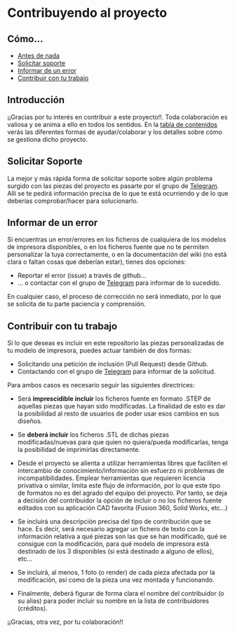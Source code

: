 # Contribuyendo al proyecto

## Cómo... <a name="toc"></a>

* [Antes de nada](#introducción)
* [Solicitar soporte](#solicitar-soporte)
* [Informar de un error](#informar-error)
* [Contribuir con tu trabajo](#contribuir-proyecto)

## Introducción

¡¡Gracias por tu interés en contribuir a este proyecto!!. Toda colaboración es valiosa y se anima a ello en todos los sentidos. En la [tabla de contenidos](#toc) verás las diferentes formas de ayudar/colaborar y los detalles sobre cómo se gestiona dicho proyecto.

## Solicitar Soporte

La mejor y más rápida forma de solicitar soporte sobre algún problema surgido con las piezas del proyecto es pasarte por el grupo de [Telegram](https://t.me/scalable_foldarap). Allí se te pedirá información precisa de lo que te está ocurriendo y de lo que deberías comprobar/hacer para solucionarlo.
  
## Informar de un error

Si encuentras un error/errores en los ficheros de cualquiera de los modelos de impresora disponibles, o en los ficheros fuente que no te permiten personalizar la tuya correctamente, o en la documentación del wiki (no está clara o faltan cosas que deberían estar), tienes dos opciones:

* Reportar el error (issue) a través de github...
* ... o contactar con el grupo de [Telegram](https://t.me/scalable_foldarap) para informar de lo sucedido.

En cualquier caso, el proceso de corrección no será inmediato, por lo que se solicita de tu parte paciencia y comprensión.

## Contribuir con tu trabajo

Si lo que deseas es incluir en este repositorio las piezas personalizadas de tu modelo de impresora, puedes actuar también de dos formas:

* Solicitando una petición de inclusión (Pull Request) desde Github.
* Contactando con el grupo de [Telegram](https://t.me/scalable_foldarap) para informar de la solicitud.

Para ambos casos es necesario seguir las siguientes directrices:

* Será **imprescidible incluir** los ficheros fuente en formato .STEP de aquellas piezas que hayan sido modificadas. La finalidad de esto es dar la posibilidad al resto de usuarios de poder usar esos cambios en sus diseños.

* Se **deberá incluir** los ficheros .STL de dichas piezas modificadas/nuevas para que quien no quiera/pueda modificarlas, tenga la posibilidad de imprimirlas directamente.

* Desde el proyecto se alienta a utilizar herramientas libres que faciliten el intercambio de conocimiento/información sin esfuerzo ni problemas de incompatibilidades. Emplear herramientas que requieren licencia privativa o similar, limita este flujo de información, por lo que este tipo de formatos no es del agrado del equipo del proyecto. Por tanto, se deja a decisión del contribuidor la opción de incluir o no los ficheros fuente editados con su aplicación CAD favorita (Fusion 360, Solid Works, etc...) 

* Se incluirá una descripción precisa del tipo de contribución que se hace. Es decir, será necesario agregar un fichero de texto con la información relativa a qué piezas son las que se han modificado, qué se consigue con la modificación, para qué modelo de impresora está destinado de los 3 disponibles (si está destinado a alguno de ellos), etc...

* Se incluirá, al menos, 1 foto (o render) de cada pieza afectada por la modificación, así como de la pieza una vez montada y funcionando.

* Finalmente, deberá figurar de forma clara el nombre del contribuidor (o su alias) para poder incluir su nombre en la lista de contribuidores (créditos).
  
  
¡¡Gracias, otra vez, por tu colaboración!!